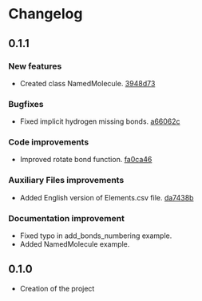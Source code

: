 # Changelog

## 0.1.1
### New features
* Created class NamedMolecule.  [3948d73](https://github.com/UnMolDeQuimica/manim-Chemistry/commit/3948d73ff052ad3051b432dd17f9d4e5077e3892)

### Bugfixes
* Fixed implicit hydrogen missing bonds. [a66062c](https://github.com/UnMolDeQuimica/manim-Chemistry/commit/a66062cb374b3c2dbb4e9abac11359e6a784db69)

### Code improvements
* Improved rotate bond function. [fa0ca46](https://github.com/UnMolDeQuimica/manim-Chemistry/commit/fa0ca46d28f1e505b0c40225912da2a6bc50383a)

### Auxiliary Files improvements

* Added English version of Elements.csv file. [da7438b](https://github.com/UnMolDeQuimica/manim-Chemistry/commit/da7438b724f4fc149a5be83f0f0dbdc3e64d42d8)


### Documentation improvement
* Fixed typo in add_bonds_numbering example.
* Added NamedMolecule example.

## 0.1.0 
* Creation of the project